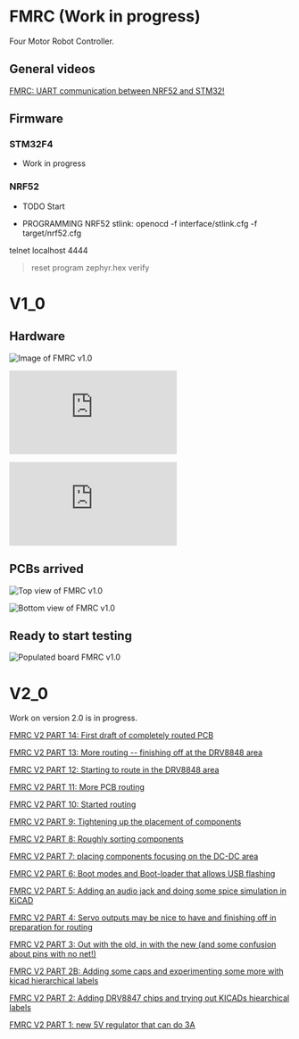 # FMRC (Work in progress)
Four Motor Robot Controller.

## General videos

[FMRC: UART communication between NRF52 and STM32!](https://youtu.be/KaF7SMBezBs)

## Firmware

### STM32F4 
* Work in progress

### NRF52
* TODO Start

* PROGRAMMING NRF52 stlink:  openocd -f interface/stlink.cfg -f target/nrf52.cfg

telnet localhost 4444
 > reset 
 > program zephyr.hex verify 

# V1_0

## Hardware

![Image of FMRC v1.0](https://raw.githubusercontent.com/svenssonjoel/FMRC/master/Pictures/FMRC_1_0.jpg)

![Schematics of FMRC v1.0](https://raw.githubusercontent.com/svenssonjoel/FMRC/master/Pictures/schematics.pdf)

![whatgoeswhere FMRC v1.0](https://raw.githubusercontent.com/svenssonjoel/FMRC/master/Pictures/whatgoeswhere.pdf)

## PCBs arrived

![Top view of FMRC v1.0](https://raw.githubusercontent.com/svenssonjoel/FMRC/master/Pictures/top.jpg)

![Bottom view of FMRC v1.0](https://raw.githubusercontent.com/svenssonjoel/FMRC/master/Pictures/bot.jpg)

## Ready to start testing

![Populated board FMRC v1.0](https://raw.githubusercontent.com/svenssonjoel/FMRC/master/Pictures/board_populated.jpg)

# V2_0

Work on version 2.0 is in progress. 

[FMRC V2 PART 14: First draft of completely routed PCB](https://youtu.be/DmLaImre3FM)

[FMRC V2 PART 13: More routing -- finishing off at the DRV8848 area](https://youtu.be/Vftj-5NWg6g )

[FMRC V2 PART 12: Starting to route in the DRV8848 area](https://youtu.be/RzzjTzkN7RY)

[FMRC V2 PART 11: More PCB routing](https://youtu.be/tmIGIp5ANTw)

[FMRC V2 PART 10: Started routing](https://youtu.be/_2mg14zOH1I)

[FMRC V2 PART 9: Tightening up the placement of components](https://youtu.be/uJEVWuKENiA)

[FMRC V2 PART 8: Roughly sorting components](https://youtu.be/DiCStZvnE-I)

[FMRC V2 PART 7: placing components focusing on the DC-DC area](https://youtu.be/_qIdTwvhaeo)

[FMRC V2 PART 6: Boot modes and Boot-loader that allows USB flashing](https://youtu.be/w9wKbaCBO-c)

[FMRC V2 PART 5: Adding an audio jack and doing some spice simulation in KiCAD](https://youtu.be/Df5hQqESk7Q)

[FMRC V2 PART 4: Servo outputs may be nice to have and finishing off in preparation for routing](https://youtu.be/peYSSjiu5AY)

[FMRC V2 PART 3: Out with the old, in with the new (and some confusion about pins with no net!)](https://youtu.be/iIYXo59sdyU)

[FMRC V2 PART 2B: Adding some caps and experimenting some more with kicad hierarchical labels](https://youtu.be/d1Me0BP48rM)

[FMRC V2 PART 2: Adding DRV8847 chips and trying out KICADs hiearchical labels](https://youtu.be/gP7LMV8jKK8)

[FMRC V2 PART 1: new 5V regulator that can do 3A](https://youtu.be/TqqdmnVX5Wo)

